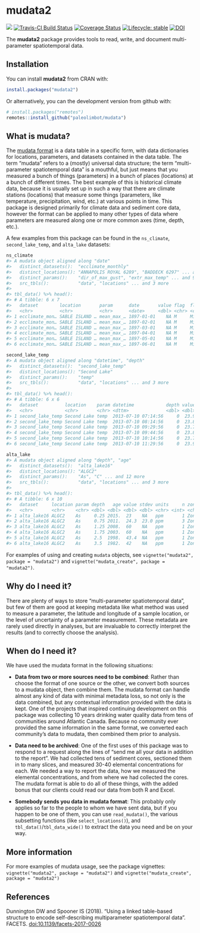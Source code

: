 
<!-- README.md is generated from README.Rmd. Please edit that file -->

# mudata2

<!-- badges: start -->

[![](https://cranlogs.r-pkg.org/badges/mudata2)](https://cran.r-project.org/package=mudata2)
[![Travis-CI Build
Status](https://travis-ci.org/paleolimbot/mudata2.svg?branch=master)](https://travis-ci.org/paleolimbot/mudata2)
[![Coverage
Status](https://img.shields.io/codecov/c/github/paleolimbot/mudata2/master.svg)](https://codecov.io/github/paleolimbot/mudata2?branch=master)
[![Lifecycle:
stable](https://img.shields.io/badge/lifecycle-stable-brightgreen.svg)](https://www.tidyverse.org/lifecycle/#stable)
[![DOI](https://img.shields.io/static/v1?label=DOI&message=10.1139%2Ffacets-2017-0026&color=blue)](https://doi.org/10.1139/facets-2017-0026)
<!-- badges: end -->

The **mudata2** package provides tools to read, write, and document
multi-parameter spatiotemporal data.

## Installation

You can install **mudata2** from CRAN with:

``` r
install.packages("mudata2")
```

Or alternatively, you can the development version from github with:

``` r
# install.packages("remotes")
remotes::install_github("paleolimbot/mudata")
```

## What is mudata?

The [mudata
format](https://www.facetsjournal.com/doi/10.1139/facets-2017-0026) is a
data table in a specific form, with data dictionaries for locations,
parameters, and datasets contained in the data table. The term “mudata”
refers to a (mostly) universal data structure; the term “multi-parameter
spatiotemporal data” is a mouthful, but just means that you measured a
bunch of things (parameters) in a bunch of places (locations) at a bunch
of different times. The best example of this is historical climate data,
because it is usually set up in such a way that there are climate
stations (locations) that measure some things (parameters, like
temperature, precipitation, wind, etc.) at various points in time. This
package is designed primarily for climate data and sediment core data,
however the format can be applied to many other types of data where
parameters are measured along one or more common axes (time, depth,
etc.).

A few examples from this package can be found in the `ns_climate`,
`second_lake_temp`, and `alta_lake` datasets:

``` r
ns_climate
#> A mudata object aligned along "date"
#>   distinct_datasets():  "ecclimate_monthly"
#>   distinct_locations(): "ANNAPOLIS ROYAL 6289", "BADDECK 6297" ... and 13 more
#>   distinct_params():    "dir_of_max_gust", "extr_max_temp" ... and 9 more
#>   src_tbls():           "data", "locations" ... and 3 more
#> 
#> tbl_data() %>% head():
#> # A tibble: 6 x 7
#>   dataset        location       param      date       value flag  flag_text
#>   <chr>          <chr>          <chr>      <date>     <dbl> <chr> <chr>    
#> 1 ecclimate_mon… SABLE ISLAND … mean_max_… 1897-01-01    NA M     Missing  
#> 2 ecclimate_mon… SABLE ISLAND … mean_max_… 1897-02-01    NA M     Missing  
#> 3 ecclimate_mon… SABLE ISLAND … mean_max_… 1897-03-01    NA M     Missing  
#> 4 ecclimate_mon… SABLE ISLAND … mean_max_… 1897-04-01    NA M     Missing  
#> 5 ecclimate_mon… SABLE ISLAND … mean_max_… 1897-05-01    NA M     Missing  
#> 6 ecclimate_mon… SABLE ISLAND … mean_max_… 1897-06-01    NA M     Missing
```

``` r
second_lake_temp
#> A mudata object aligned along "datetime", "depth"
#>   distinct_datasets():  "second_lake_temp"
#>   distinct_locations(): "Second Lake"
#>   distinct_params():    "temp"
#>   src_tbls():           "data", "locations" ... and 3 more
#> 
#> tbl_data() %>% head():
#> # A tibble: 6 x 6
#>   dataset          location    param datetime            depth value
#>   <chr>            <chr>       <chr> <dttm>              <dbl> <dbl>
#> 1 second_lake_temp Second Lake temp  2013-07-10 07:14:56     0  23.9
#> 2 second_lake_temp Second Lake temp  2013-07-10 08:14:56     0  23.8
#> 3 second_lake_temp Second Lake temp  2013-07-10 09:29:56     0  23.7
#> 4 second_lake_temp Second Lake temp  2013-07-10 09:44:56     0  23.8
#> 5 second_lake_temp Second Lake temp  2013-07-10 10:14:56     0  23.7
#> 6 second_lake_temp Second Lake temp  2013-07-10 11:29:56     0  23.9
```

``` r
alta_lake
#> A mudata object aligned along "depth", "age"
#>   distinct_datasets():  "alta_lake16"
#>   distinct_locations(): "ALGC2"
#>   distinct_params():    "As", "C" ... and 12 more
#>   src_tbls():           "data", "locations" ... and 3 more
#> 
#> tbl_data() %>% head():
#> # A tibble: 6 x 10
#>   dataset     location param depth   age value stdev units     n zone  
#>   <chr>       <chr>    <chr> <dbl> <dbl> <dbl> <dbl> <chr> <int> <chr> 
#> 1 alta_lake16 ALGC2    As     0.25 2015.  23    NA   ppm       1 Zone 3
#> 2 alta_lake16 ALGC2    As     0.75 2011.  24.3  23.0 ppm       3 Zone 3
#> 3 alta_lake16 ALGC2    As     1.25 2008.  60    NA   ppm       1 Zone 3
#> 4 alta_lake16 ALGC2    As     1.75 2003.  60    NA   ppm       1 Zone 3
#> 5 alta_lake16 ALGC2    As     2.5  1998.  43.4  NA   ppm       1 Zone 3
#> 6 alta_lake16 ALGC2    As     3.5  1982.  42    NA   ppm       1 Zone 3
```

For examples of using and creating `mudata` objects, see
`vignette("mudata2", package = "mudata2")` and
`vignette("mudata_create", package = "mudata2")`.

## Why do I need it?

There are plenty of ways to store “multi-parameter spatiotemporal data”,
but few of them are good at keeping metadata like what method was used
to measure a parameter, the latitude and longitude of a sample location,
or the level of uncertainty of a parameter measurement. These metadata
are rarely used directly in analyses, but are invaluable to correctly
interpret the results (and to correctly choose the analysis).

## When do I need it?

We have used the mudata format in the following situations:

  - **Data from two or more sources need to be combined**: Rather than
    choose the format of one source or the other, we convert both
    sources to a mudata object, then combine them. The mudata format can
    handle almost any kind of data with minimal metadata loss, so not
    only is the data combined, but any contextual information provided
    with the data is kept. One of the projects that inspired continuing
    development on this package was collecting 10 years drinking water
    quality data from tens of communities around Atlantic Canada.
    Because no community ever provided the same information in the same
    format, we converted each community’s data to mudata, then combined
    them prior to analysis.

  - **Data need to be archived**: One of the first uses of this package
    was to respond to a request along the lines of “send me all your
    data in addition to the report”. We had collected tens of sediment
    cores, sectioned them in to many slices, and measured 30-40
    elemental concentrations for each. We needed a way to report the
    data, how we measured the elemental concentrations, and from where
    we had collected the cores. The mudata format is able to do all of
    these things, with the added bonus that our clients could read our
    data from both R and Excel.

  - **Somebody sends you data in mudata format**: This probably only
    applies so far to the people to whom we have sent data, but if you
    happen to be one of them, you can use `read_mudata()`, the various
    subsetting functions (like `select_locations()`), and
    `tbl_data()`/`tbl_data_wide()` to extract the data you need and be
    on your way.

## More information

For more examples of mudata usage, see the package vignettes:
`vignette("mudata2", package = "mudata2")` and
`vignette("mudata_create", package = "mudata2")`

## References

Dunnington DW and Spooner IS (2018). “Using a linked table-based
structure to encode self-describing multiparameter spatiotemporal data”.
FACETS.
[doi:10.1139/facets-2017-0026](https://doi.org/10.1139/facets-2017-0026)
